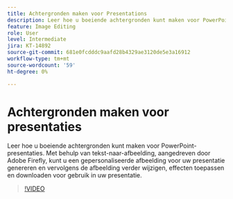 ```yaml
---
title: Achtergronden maken voor Presentations
description: Leer hoe u boeiende achtergronden kunt maken voor PowerPoint-presentaties
feature: Image Editing
role: User
level: Intermediate
jira: KT-14892
source-git-commit: 681e0fcdddc9aafd28b4329ae3120de5e3a16912
workflow-type: tm+mt
source-wordcount: '59'
ht-degree: 0%

---
```


# Achtergronden maken voor presentaties

Leer hoe u boeiende achtergronden kunt maken voor PowerPoint-presentaties. Met behulp van tekst-naar-afbeelding, aangedreven door Adobe Firefly, kunt u een gepersonaliseerde afbeelding voor uw presentatie genereren en vervolgens de afbeelding verder wijzigen, effecten toepassen en downloaden voor gebruik in uw presentatie.

>[!VIDEO](https://video.tv.adobe.com/v/3433981?quality=12&learn=on&hidetitle=true&captions=dut)
